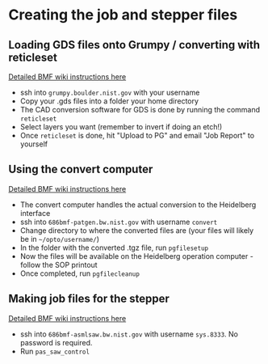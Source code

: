 # Creating the job and stepper files

## Loading GDS files onto Grumpy / converting with reticleset

[Detailed BMF wiki instructions here](http://doc.bqemd.nist.gov/bmf/equipment/heidelberg_dwl2k/cad_file_conversion)

- ssh into `grumpy.boulder.nist.gov` with your username
- Copy your .gds files into a folder your home directory
- The CAD conversion software for GDS is done by running the command `reticleset`
- Select layers you want (remember to invert if doing an etch!)
- Once `reticleset` is done, hit "Upload to PG" and email "Job Report" to yourself

## Using the convert computer

[Detailed BMF wiki instructions here](http://doc.bqemd.nist.gov/bmf/equipment/heidelberg_dwl2k/cad_file_conversion#convert_computer)

- The convert computer handles the actual conversion to the Heidelberg interface
- ssh into `686bmf-patgen.bw.nist.gov` with username `convert`
- Change directory to where the converted files are (your files will likely be in `~/opto/username/`)
- In the folder with the converted .tgz file, run  `pgfilesetup`
- Now the files will be available on the Heidelberg operation computer - follow the SOP printout
- Once completed, run `pgfilecleanup`

## Making job files for the stepper

[Detailed BMF wiki instructions here](http://doc.bqemd.nist.gov/bmf/equipment/asml_5500/writing_jobfiles_for_pas5500)

- ssh into `686bmf-asmlsaw.bw.nist.gov` with username `sys.8333`. No password is required.
- Run `pas_saw_control`